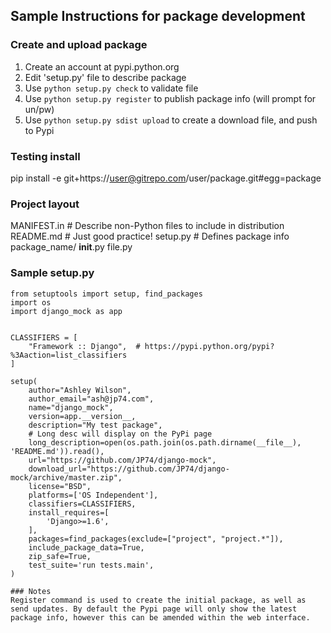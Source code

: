 ## Sample Instructions for package development

### Create and upload package
1. Create an account at pypi.python.org
2. Edit 'setup.py' file to describe package
3. Use `python setup.py check` to validate file
4. Use `python setup.py register` to publish package info (will prompt for un/pw)
5. Use `python setup.py sdist upload` to create a download file, and push to Pypi

### Testing install
pip install -e git+https://user@gitrepo.com/user/package.git#egg=package

### Project layout
MANIFEST.in # Describe non-Python files to include in distribution
README.md # Just good practice!
setup.py # Defines package info
package_name/
    __init__.py
    file.py

### Sample setup.py
```
from setuptools import setup, find_packages
import os
import django_mock as app


CLASSIFIERS = [
    "Framework :: Django",  # https://pypi.python.org/pypi?%3Aaction=list_classifiers
]

setup(
    author="Ashley Wilson",
    author_email="ash@jp74.com",
    name="django_mock",
    version=app.__version__,
    description="My test package",
    # Long desc will display on the PyPi page
    long_description=open(os.path.join(os.path.dirname(__file__), 'README.md')).read(),
    url="https://github.com/JP74/django-mock",
    download_url="https://github.com/JP74/django-mock/archive/master.zip",
    license="BSD",
    platforms=['OS Independent'],
    classifiers=CLASSIFIERS,
    install_requires=[
        'Django>=1.6',
    ],
    packages=find_packages(exclude=["project", "project.*"]),
    include_package_data=True,
    zip_safe=True,
    test_suite='run tests.main',
)

### Notes
Register command is used to create the initial package, as well as send updates. By default the Pypi page will only show the latest package info, however this can be amended within the web interface.
